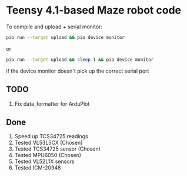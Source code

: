 # Teensy 4.1-based Maze robot code

To compile and upload + serial monitor:

``` bash
pio run --target upload && pio device monitor
```

or

``` bash
pio run --target upload && sleep 1 && pio device monitor
```

if the device monitor doesn't pick up the correct serial port

## TODO

1. Fix data_formatter for ArduPlot

## Done

1. Speed up TCS34725 readings
1. Tested VL53L5CX (Chosen)
1. Tested TCS34725 sensor (Chosen)
1. Tested MPU6050 (Chosen)
1. Tested VL52L1X sensors
1. Tested ICM-20948
